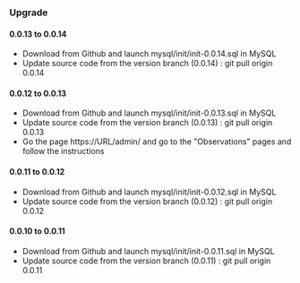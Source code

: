 ### Upgrade

#### 0.0.13 to 0.0.14

* Download from Github and launch mysql/init/init-0.0.14.sql in MySQL
* Update source code from the version branch (0.0.14) : git pull origin 0.0.14

#### 0.0.12 to 0.0.13

* Download from Github and launch mysql/init/init-0.0.13.sql in MySQL
* Update source code from the version branch (0.0.13) : git pull origin 0.0.13
* Go the page https://URL/admin/ and go to the "Observations" pages and follow the instructions

#### 0.0.11 to 0.0.12

* Download from Github and launch mysql/init/init-0.0.12.sql in MySQL
* Update source code from the version branch (0.0.12) : git pull origin 0.0.12

#### 0.0.10 to 0.0.11 

* Download from Github and launch mysql/init/init-0.0.11.sql in MySQL
* Update source code from the version branch (0.0.11) : git pull origin 0.0.11



